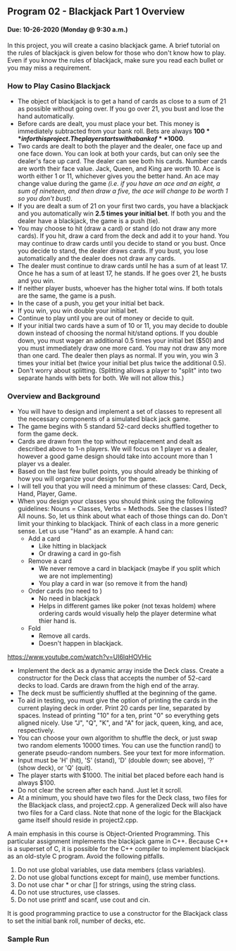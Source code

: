## Program 02 - Blackjack Part 1 Overview
#### Due: 10-26-2020 (Monday @ 9:30 a.m.)

In this project, you will create a casino blackjack game.  A brief tutorial on the rules of blackjack is given below for those who don't know how to play.  Even if you know the rules of blackjack, make sure you read each bullet or you may miss a requirement.  

### How to Play Casino Blackjack

- The object of blackjack is to get a hand of cards as close to a sum of 21 as possible without going over.  If you go over 21, you bust and lose the hand automatically.
- Before cards are dealt, you must place your bet.  This money is immediately subtracted from your bank roll.  Bets are always **$100** in for this project.  The player starts with a bank of **$1000**.
- Two cards are dealt to both the player and the dealer, one face up and one face down.  You can look at both your cards, but can only see the dealer's face up card.  The dealer can see both his cards.  Number cards are worth their face value.  Jack, Queen, and King are worth 10.  Ace is worth either 1 or 11, whichever gives you the better hand.  An ace may change value during the game *(i.e. if you have an ace and an eight, a sum of nineteen, and then draw a five, the ace will change to be worth 1 so you don't bust).*
- If you are dealt a sum of 21 on your first two cards, you have a blackjack and you automatically win **2.5 times your initial bet**.  If both you and the dealer have a blackjack, the game is a push (tie).
- You may choose to hit (draw a card) or stand (do not draw any more cards).  If you hit, draw a card from the deck and add it to your hand.  You may continue to draw cards until you decide to stand or you bust.  Once you decide to stand, the dealer draws cards.  If you bust, you lose automatically and the dealer does not draw any cards.
- The dealer must continue to draw cards until he has a sum of at least 17.  Once he has a sum of at least 17, he stands.  If he goes over 21, he busts and you win.
- If neither player busts, whoever has the higher total wins.  If both totals are the same, the game is a push.
- In the case of a push, you get your initial bet back.
- If you win, you win double your initial bet.
- Continue to play until you are out of money or decide to quit.
- If your initial two cards have a sum of 10 or 11, you may decide to double down instead of choosing the normal hit/stand options.  If you double down, you must wager an additional 0.5 times your initial bet ($50) and you must immediately draw one more card.  You may not draw any more than one card.  The dealer then plays as normal.  If you win, you win 3 times your initial bet (twice your initial bet plus twice the additional 0.5).
- Don't worry about splitting. (Splitting allows a player to "split" into two separate hands with bets for both. We will not allow this.)

 
### Overview and Background

- You will have to design and implement a set of classes to represent all the necessary components of a simulated black jack game.  
- The game begins with 5 standard 52-card decks shuffled together to form the game deck.  
- Cards are drawn from the top without replacement and dealt as described above to 1-n players. We will focus on 1 player vs a dealer, however a good game design should take into account more than 1 player vs a dealer.
- Based on the last few bullet points, you should already be thinking of how you will organize your design for the game.
- I will tell you that you will need a minimum of these classes: Card, Deck, Hand, Player, Game. 
- When you design your classes you should think using the following guidelines: Nouns = Classes, Verbs = Methods. See the classes I listed? All nouns. So, let us think about what each of those things can do. Don't limit your thinking to blackjack. Think of each class in a more generic sense. Let us use "Hand" as an example. A hand can:
  - Add a card
    - Like hitting in blackjack
    - Or drawing a card in go-fish
  - Remove a card
    - We never remove a card in blackjack (maybe if you split which we are not implementing)
    - You play a card in war (so remove it from the hand)
  - Order cards (no need to )
    - No need in blackjack
    - Helps in different games like poker (not texas holdem) where ordering cards would visually help the player determine what thier hand is. 
  - Fold
    - Remove all cards.
    - Doesn't happen in blackjack.


https://www.youtube.com/watch?v=UI6lqHOVHic


- Implement the deck as a dynamic array inside the Deck class.  Create a constructor for the Deck class that accepts the number of 52-card decks to load. Cards are drawn from the high end of the array.
- The deck must be sufficiently shuffled at the beginning of the game.
- To aid in testing, you must give the option of printing the cards in the current playing deck in order.  Print 20 cards per line, separated by spaces.  Instead of printing "10" for a ten, print "0" so everything gets aligned nicely.  Use "J", "Q", "K", and "A" for jack, queen, king, and ace, respectively.
- You can choose your own algorithm to shuffle the deck, or just swap two random elements 10000 times.  You can use the function rand() to generate pseudo-random numbers.  See your text for more information.
- Input must be 'H' (hit), 'S' (stand), 'D' (double down; see above), '?' (show deck), or 'Q' (quit).
- The player starts with $1000.  The initial bet placed before each hand is always $100.
- Do not clear the screen after each hand.  Just let it scroll.
- At a minimum, you should have two files for the Deck class, two files for the Blackjack class, and project2.cpp.  A generalized Deck will also have two files for a Card class.  Note that none of the logic for the Blackjack game itself should reside in project2.cpp.



A main emphasis in this course is Object-Oriented Programming.  This particular assignment implements the blackjack game in C++.  Because C++ is a superset of C, it is possible for the C++ compiler to implement blackjack as an old-style C program.   Avoid the following pitfalls.

1.	Do not use global variables, use data members (class variables).
2.	Do not use global functions except for main(), use member functions.
3.	Do not use char * or char [] for strings, using the string class.
4.	Do not use structures, use classes.
5.	Do not use printf and scanf, use cout and cin.

It is good programming practice to use a constructor for the Blackjack class to set the initial bank roll, number of decks, etc.

### Sample Run
